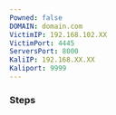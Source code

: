 ```yaml
---
Powned: false
DOMAIN: domain.com
VictimIP: 192.168.102.XX
VictimPort: 4445
ServersPort: 8000
KaliIP: 192.168.XX.XX
Kaliport: 9999
---
```


### Steps

